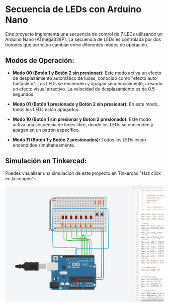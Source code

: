 # Secuencia de LEDs con Arduino Nano

Este proyecto implementa una secuencia de control de 7 LEDs utilizando un Arduino Nano (ATmega328P). La secuencia de LEDs es controlada por dos botones que permiten cambiar entre diferentes modos de operación.

## Modos de Operación:

- **Modo 00 (Botón 1 y Botón 2 sin presionar):** Este modo activa un efecto de desplazamiento automático de luces, conocido como "efecto auto fantástico". Los LEDs se encienden y apagan secuencialmente, creando un efecto visual atractivo. La velocidad de desplazamiento es de 0.5 segundos.

- **Modo 01 (Botón 1 presionado y Botón 2 sin presionar):** En este modo, todos los LEDs están apagados.

- **Modo 10 (Botón 1 sin presionar y Botón 2 presionado):** Este modo activa una secuencia de luces libre, donde los LEDs se encienden y apagan en un patrón específico.

- **Modo 11 (Botón 1 y Botón 2 presionados):** Todos los LEDs están encendidos simultáneamente.

## Simulación en Tinkercad:

Puedes visualizar una simulación de este proyecto en Tinkercad "Haz click en la imagen":

[![Vista previa en Tinkercad](tinkercad.png)](https://www.tinkercad.com/things/kcJIUwuCBmw-sequences-of-7-leds?sharecode=t4ehzI17yYdyVKhejAZGE1vrYTxsjmChqCpG0B44-JA)
